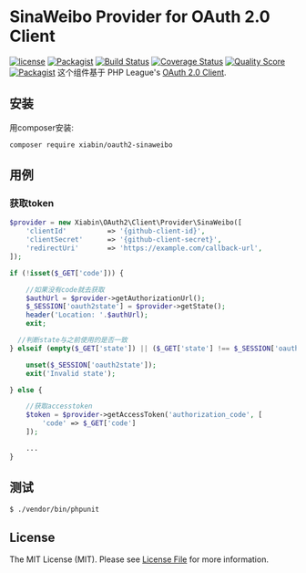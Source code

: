 # SinaWeibo Provider for OAuth 2.0 Client

[![license](https://img.shields.io/github/license/xiabin/oauth2-sinaweibo.svg?maxAge=2592000)](https://github.com/xiabin/oauth2-sinaweibo/blob/master/LICENSE.md)
[![Packagist](https://img.shields.io/packagist/v/xiabin/oauth2-sinaweibo.svg?maxAge=2592000?style=plastic)](https://packagist.org/packages/xiabin/oauth2-sinaweibo)
[![Build Status](https://travis-ci.org/xiabin/oauth2-sinaweibo.svg?branch=master)](https://travis-ci.org/xiabin/oauth2-sinaweibo)
[![Coverage Status](https://scrutinizer-ci.com/g/xiabin/oauth2-sinaweibo/badges/coverage.png?b=master)](https://scrutinizer-ci.com/g/xiabin/oauth2-sinaweibo/code-structure)
[![Quality Score](https://scrutinizer-ci.com/g/thephpleague/oauth2-github/badges/quality-score.png?b=master)](https://scrutinizer-ci.com/g/xiabin/oauth2-sinaweibo/)
[![Packagist](https://img.shields.io/packagist/dt/xiabin/oauth2-sinaweibo.svg?maxAge=2592000)](https://packagist.org/packages/xiabin/oauth2-sinaweibo)
 这个组件基于 PHP League's [OAuth 2.0 Client](https://github.com/thephpleague/oauth2-client).

## 安装

用composer安装:

```
composer require xiabin/oauth2-sinaweibo
```

## 用例


### 获取token

```php
$provider = new Xiabin\OAuth2\Client\Provider\SinaWeibo([
    'clientId'          => '{github-client-id}',
    'clientSecret'      => '{github-client-secret}',
    'redirectUri'       => 'https://example.com/callback-url',
]);

if (!isset($_GET['code'])) {

    //如果没有code就去获取
    $authUrl = $provider->getAuthorizationUrl();
    $_SESSION['oauth2state'] = $provider->getState();
    header('Location: '.$authUrl);
    exit;

  //判断state与之前使用的是否一致
} elseif (empty($_GET['state']) || ($_GET['state'] !== $_SESSION['oauth2state'])) {

    unset($_SESSION['oauth2state']);
    exit('Invalid state');

} else {

    //获取accesstoken
    $token = $provider->getAccessToken('authorization_code', [
        'code' => $_GET['code']
    ]);

    ...
}
```

## 测试

``` bash
$ ./vendor/bin/phpunit
```



## License

The MIT License (MIT). Please see [License File](https://github.com/xiabin/oauth2-sinaweibo/master/LICENSE.md) for more information.
